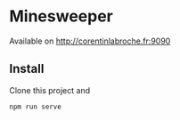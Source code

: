 # Minesweeper
Available on http://corentinlabroche.fr:9090 

## Install
Clone this project and 
``` bash 
npm run serve
```